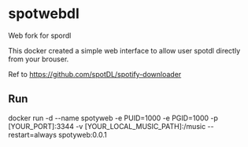 # spotwebdl
Web fork for spordl

This docker created a simple web interface to allow user spotdl directly from your brouser.

Ref to https://github.com/spotDL/spotify-downloader

## Run

docker run -d --name spotyweb -e PUID=1000 -e PGID=1000 -p [YOUR_PORT]:3344 -v [YOUR_LOCAL_MUSIC_PATH]:/music --restart=always spotyweb:0.0.1
